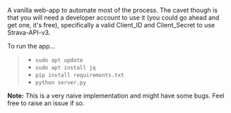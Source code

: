 A vanilla web-app to automate most of the process. 
The cavet though is that you will need a developer account to use it (you could go ahead and get one, it's free),
specifically a valid Client_ID and Client_Secret to use Strava-API-v3.

To run the app...
>* `sudo apt update`
>* `sudo apt install jq`
>* `pip install requirements.txt`
>* `python server.py`

**Note:** This is a very naive implementation and might have some bugs. Feel free to raise an issue if so.
